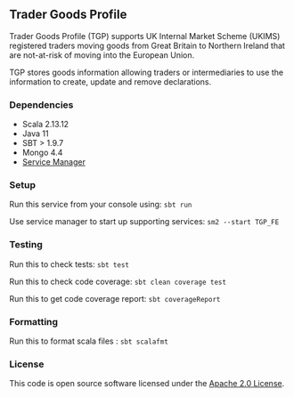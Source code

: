 
## Trader Goods Profile

Trader Goods Profile (TGP) supports UK Internal Market Scheme (UKIMS) registered traders moving goods from Great Britain to Northern Ireland that are not-at-risk of moving into the European Union.

TGP stores goods information allowing traders or intermediaries to use the information to create, update and remove declarations.

### Dependencies

- Scala 2.13.12
- Java 11
- SBT > 1.9.7
- Mongo 4.4
- [Service Manager](https://github.com/hmrc/sm2)

### Setup

Run this service from your console using: `sbt run`

Use service manager to start up supporting services: `sm2 --start TGP_FE` 

### Testing

Run this to check tests: `sbt test`

Run this to check code coverage: `sbt clean coverage test`

Run this to get code coverage report: `sbt coverageReport`

### Formatting

Run this to format scala files : `sbt scalafmt`

### License

This code is open source software licensed under the [Apache 2.0 License]("http://www.apache.org/licenses/LICENSE-2.0.html").
